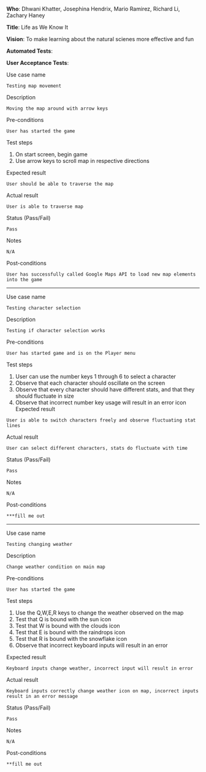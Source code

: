 **Who**: Dhwani Khatter, Josephina Hendrix, Mario Ramirez, Richard Li, Zachary Haney

**Title**: Life as We Know It

**Vision**: To make learning about the natural scienes more effective and fun

**Automated Tests**:

**User Acceptance Tests**:

Use case name

	Testing map movement
Description

	Moving the map around with arrow keys

Pre-conditions

	User has started the game

Test steps
  1. On start screen, begin game
  2. Use arrow keys to scroll map in respective directions


Expected result

	User should be able to traverse the map 
Actual result

	User is able to traverse map
Status (Pass/Fail)

	Pass
Notes

	N/A
Post-conditions

	User has successfully called Google Maps API to load new map elements into the game
	
___

Use case name
  
	Testing character selection
Description
	
	Testing if character selection works
Pre-conditions

	User has started game and is on the Player menu
Test steps
  1. User can use the number keys 1 through 6 to select a character
  2. Observe that each character should oscillate on the screen
  3. Observe that every character should have different stats, and that they should fluctuate in size 
  4. Observe that incorrect number key usage will result in an error icon 
Expected result

	User is able to switch characters freely and observe fluctuating stat lines
Actual result

	User can select different characters, stats do fluctuate with time
Status (Pass/Fail)

	Pass
Notes

	N/A
Post-conditions
	
	
	***fill me out
___
Use case name

	Testing changing weather
Description
	
	Change weather condition on main map
	
Pre-conditions

	User has started the game
Test steps
  1. Use the Q,W,E,R keys to change the weather observed on the map
  2. Test that Q is bound with the sun icon
  3. Test that W is bound with the clouds icon
  4. Test that E is bound with the raindrops icon
  5. Test that R is bound with the snowflake icon
  6. Observe that incorrect keyboard inputs will result in an error

Expected result

	Keyboard inputs change weather, incorrect input will result in error
Actual result

	Keyboard inputs correctly change weather icon on map, incorrect inputs result in an error message
Status (Pass/Fail)

	Pass
Notes

	N/A
Post-conditions
	
	**fill me out


